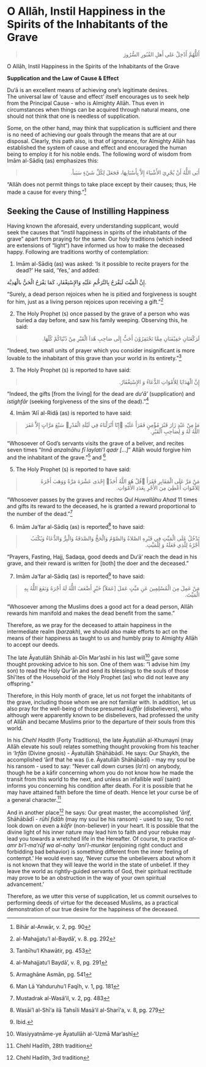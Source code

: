O Allāh, Instil Happiness in the Spirits of the Inhabitants of the Grave
========================================================================

<blockquote dir="rtl">
  <p>
أَللٌّهُمَّ أَدْخِلْ عَلى أَهلِ القُبُورِ السُّرُورَ
  </p>
</blockquote>

O Allāh, Instil Happiness in the Spirits of the Inhabitants of the Grave

**Supplication and the Law of Cause & Effect**

Du‘ā is an excellent means of achieving one’s legitimate desires.
The universal law of ‘cause and effect’ itself encourages us to seek
help from the Principal Cause - who is Almighty Allāh. Thus even in
circumstances when things can be acquired through natural means, one
should not think that one is needless of supplication.

Some, on the other hand, may think that supplication is sufficient and
there is no need of achieving our goals through the means that are at
our disposal. Clearly, this path also, is that of ignorance, for
Almighty Allāh has established the system of cause and effect and
encouraged the human being to employ it for his noble ends. The
following word of wisdom from Imām al-Sādiq (as) emphasizes this:

<blockquote dir="rtl">
  <p>
أَبَى اللٌّهُ أَنْ يُجْرِيَ الأَشْيَاءَ إِلاَّ بِأَسْبَابِهَا،
فَجَعَلَ لِكُلِّ شَيْءٍ سَبَباً.
  </p>
</blockquote>

“Allāh does not permit things to take place except by their causes;
thus, He made a cause for every thing.”[^1]

Seeking the Cause of Instilling Happiness
-----------------------------------------

Having known the aforesaid, every understanding supplicant, would
seek the causes that “instil happiness in spirits of the inhabitants of
the grave” apart from praying for the same. Our holy traditions (which
indeed are extensions of “light”) have informed us how to make the
deceased happy. Following are traditions worthy of contemplation:

1. Imām al-Sādiq (as) was asked: ‘Is it possible to recite prayers for
the dead?’ He said, ‘Yes,’ and added:

إِنَّ الْمَيِّتَ لَيَفْرَحُ بِالتَّرَحُّمِ عَلَيْهِ وَالإِسْتِغْفَارِ،
كَمَا يَفْرَحُ الْحَيُّ بالْهَدِيَّة.

“Surely, a dead person rejoices when he is pitied and forgiveness is
sought for him, just as a living person rejoices upon receiving a
gift.”[^2]

2. The Holy Prophet (s) once passed by the grave of a person who was
buried a day before, and saw his family weeping. Observing this, he
said:

<blockquote dir="rtl">
  <p>
لَرَكْعَتَانِ خَفِيْفَتَانِ مِمَّا تَحْتَقِرُوْنَ أَحَبُّ إِلَى
صَاحِبِ هٌذاَ الْقَبْرِ مِنْ دُنْيَاكُمْ كُلّهَا.
  </p>
</blockquote>

“Indeed, two small units of prayer which you consider insignificant is
more lovable to the inhabitant of this grave than your world in its
entirety.”[^3]

3. The Holy Prophet (s) is reported to have said:

<blockquote dir="rtl">
  <p>
إِنَّ الْهَدَايَا لِلأَمْوَاتِ الدُّعَاءُ وَ الإِسْتِغْفَارُ.
  </p>
</blockquote>

“Indeed, the gifts [from the living] for the dead are *du‘ā’*
(supplication) and *istighfār* (seeking forgiveness of the sins of the
dead).”[^4]

4. Imām ‘Alī al-Ridā (as) is reported to have said:

<blockquote dir="rtl">
  <p>
مَا مِنْ عَبْدٍ زَارَ قَبْرَ مُؤْمِنٍ فَقَرَأَ عَلَيْهِ إِنّا
أَنْزَلْنَاهُ فِي لَيْلَةِ الْقَدْرِ سَبْعَ مَرَّاتٍ إِلاََّ غَفَرَ
اللٌّهُ لَهُ وَ لِصَاحِبِ الْقَبْرِ.
  </p>
</blockquote>

“Whosoever of God’s servants visits the grave of a beliver, and recites
seven times “*Innā anzalnāhu fī laylati’l qadr [...]*” Allāh would
forgive him and the inhabitant of the grave.”[^5] and [^6]

5. The Holy Prophet (s) is reported to have said:

<blockquote dir="rtl">
  <p>
مَنْ مَرَّ عَلَى الْمَقَابِرِ فَقَرَأَ قُلْ هُوَ اللَّهُ أَحَدٌ
إِحْدَى عَشْرَةَ مَرَّةً وَوَهَبَ أَجْرَهُ لِلأَمْوَاتِ أُعْطِيَ مِنَ
الأَجْرِ بِعَدَدِ الأَمْوَاتِ.
  </p>
</blockquote>

“Whosoever passes by the graves and recites *Qul Huwallāhu Ahad* 11
times and gifts its reward to the deceased, he is granted a reward
proportional to the number of the dead.”[^7]

6. Imām Ja’far al-Sādiq (as) is reported[^8] to have said:

<blockquote dir="rtl">
  <p>
تَدْخُلُ عَلَى الْمَيِّتِ فِي قَبْرِهِ الصَّلاةُ وَالصَّوْمُ
وَالْحَجُّ وَالصَّدَقَةُ وَالْبِرُّ وَالدُّعَاءُ وَيُكْتَبُ أَجْرُهُ
لِلَّذِي فَعَلَهُ وَ لِلْمَيِّتِ.
  </p>
</blockquote>

“Prayers, Fasting, Hajj, Sadaqa, good deeds and Du‘ā’ reach the dead in
his grave, and their reward is written for [both] the doer and the
deceased.”

7. Imām Ja’far al-Sādiq (as) is reported[^9] to have said:

<blockquote dir="rtl">
  <p>
مَنْ عَمِلَ مِنَ الْمُسْلِمِينَ عَنِ مَيِّتٍ عَمَلَ [عَمَلاً] خَيْرٍ
أَضْعَفَ اللٌّهُ لَهُ أَجْرَهُ وَنَفَعَ اللٌّهُ بِهِ الْمَيِّتَ.
  </p>
</blockquote>

“Whosoever among the Muslims does a good act for a dead person, Allāh
rewards him manifold and makes the dead benefit from the same.”

Therefore, as we pray for the deceased to attain happiness in the
intermediate realm (*barzakh*), we should also make efforts to act on
the means of their happiness as taught to us and humbly pray to Almighty
Allāh to accept our deeds.

The late Āyatullāh Shihāb al-Dīn Mar’ashī in his last will[^10] gave
some thought provoking advice to his son. One of them was: “I advise him
(my son) to read the Holy Qur’ān and send its blessings to the souls of
those Shī‘ites of the Household of the Holy Prophet (as) who did not
leave any offspring.”

Therefore, in this Holy month of grace, let us not forget the
inhabitants of the grave, including those whom we are not familiar with.
In addition, let us also pray for the well-being of those presumed
*kuffār* (disbelievers), who although were apparently known to be
disbelievers, had professed the unity of Allāh and became Muslims prior
to the departure of their souls from this world.

In his *Chehl Hadith* (Forty Traditions), the late Āyatullāh al-Khumaynī
(may Allāh elevate his soul) relates something thought provoking from
his teacher in *‘Irfān* (Divine gnosis) - Āyatullāh Shāhābādī. He says:
Our Shaykh, the accomplished ‘ārif that he was (i.e. Āyatullāh
Shāhābādī) - may my soul be his ransom - used to say: “Never call down
curses (*la*‘*n*) on anybody, though he be a kāfir concerning whom you
do not know how he made the transit from this world to the next, and
unless an infallible *walī* (saint) informs you concerning his condition
after death. For it is possible that he may have attained faith before
the time of death. Hence let your curse be of a general character.[^11]

And in another place[^12] he says: Our great master, the accomplished
*‘ārif*, Shāhābādī - *rūhī fidāh* (may my soul be his ransom) - used to
say, ‘Do not look down on even a *kāfir* (non-believer) in your heart.
It is possible that the divine light of his inner nature may lead him to
faith and your rebuke may lead you towards a wretched life in the
Hereafter. Of course, to practice *al-amr bi’l-ma‘rūf wa al-nahy
‘ani’l-munkar* (enjoining right conduct and forbidding bad behavior) is
something different from the inner feeling of contempt.’ He would even
say, ‘Never curse the unbelievers about whom it is not known that they
will leave the world in the state of unbelief. If they leave the world
as rightly-guided servants of God, their spiritual rectitude may prove
to be an obstruction in the way of your own spiritual advancement.’

Therefore, as we utter this verse of supplication, let us commit
ourselves to performing deeds of virtue for the deceased Muslims, as a
practical demonstration of our true desire for the happiness of the
deceased.

[^1]: Bihār al-Anwār, v. 2, pg. 90

[^2]: al-Mahajjatu’l al-Baydā’, v. 8. pg. 292

[^3]: Tanbīhu‘l Khawātir, pg. 453

[^4]: al-Mahajjatu‘l Baydā’, v. 8, pg. 291

[^5]: Armaghāne Asmān, pg. 541

[^6]: Man Lā Yahduruhu’l Faqīh, v. 1, pg. 181

[^7]: Mustadrak al-Wasā’il, v. 2, pg. 483

[^8]: Wasāi’l al-Shī‘a ilā Tahsīli Masā’il al-Sharī‘a, v. 8, pg. 279

[^9]: Ibid.

[^10]: Wasiyyatnāme-ye Āyatullāh al-‘Uzmā Mar’ashī

[^11]: Chehl Hadīth, 28th tradition

[^12]: Chehl Hadīth, 3rd tradition


